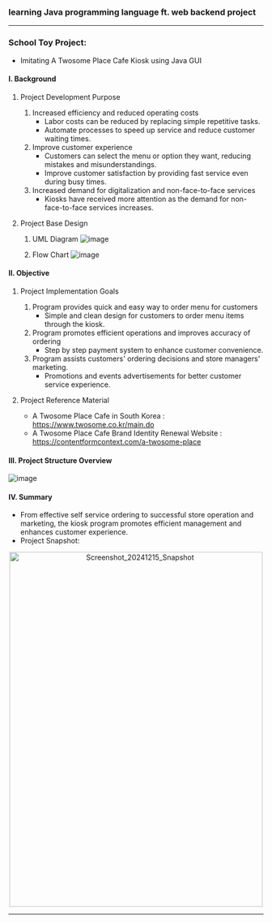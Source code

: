 <h3>learning Java programming language ft. web backend project</h3>

---

### School Toy Project: 

* Imitating A Twosome Place Cafe Kiosk using Java GUI

#### I. Background

1. Project Development Purpose
    1) Increased efficiency and reduced operating costs
          -	Labor costs can be reduced by replacing simple repetitive tasks.
          -	Automate processes to speed up service and reduce customer waiting times.
    2) Improve customer experience
          -	Customers can select the menu or option they want, reducing mistakes and misunderstandings.
          -	Improve customer satisfaction by providing fast service even during busy times.
    3) Increased demand for digitalization and non-face-to-face services
          - Kiosks have received more attention as the demand for non-face-to-face services increases.

2. Project Base Design
    1) UML Diagram
       ![image](https://github.com/user-attachments/assets/f91f89ef-f290-4f75-8ba2-1cf399401eef)

    2) Flow Chart
       ![image](https://github.com/user-attachments/assets/b513ae4b-4429-406d-914b-52938fcf03be)

#### II. Objective

1. Project Implementation Goals
    1) Program provides quick and easy way to order menu for customers
          -	Simple and clean design for customers to order menu items through the kiosk.
    2) Program promotes efficient operations and improves accuracy of ordering
          -	Step by step payment system to enhance customer convenience.
    3) Program assists customers' ordering decisions and store managers' marketing. 
          -	Promotions and events advertisements for better customer service experience.

2. Project Reference Material
    -	A Twosome Place Cafe in South Korea : https://www.twosome.co.kr/main.do
    -	A Twosome Place Cafe Brand Identity Renewal Website : https://contentformcontext.com/a-twosome-place

#### III. Project Structure Overview

![image](https://github.com/user-attachments/assets/2e6e7833-ac2d-42a7-8bca-aa744ce20001)

#### IV. Summary
   - From effective self service ordering to successful store operation and marketing, the kiosk program promotes efficient management and enhances customer experience.
   - Project Snapshot:
   <div align="center">
       <img src="https://github.com/user-attachments/assets/b145aaf9-f446-4fed-bfba-ed9230726857" alt="Screenshot_20241215_Snapshot" width="500" height="700"/>
   </div>

---
